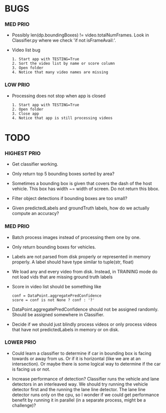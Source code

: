 # BUGS

### MED PRIO

* Possibly len(dp.boundingBoxes) != video.totalNumFrames. Look in Classifier.py where we check 'if not isFrameAvail:'.

* Video list bug

      1. Start app with TESTING=True
      2. Sort the video list by name or score column
      3. Open folder
      4. Notice that many video names are missing

### LOW PRIO

* Processing does not stop when app is closed

      1. Start app with TESTING=True
      2. Open folder
      3. Close app
      4. Notice that app is still processing videos


# TODO

### HIGHEST PRIO
* Get classifier working.

* Only return top 5 bounding boxes sorted by area?

* Sometimes a bounding box is given that covers the dash of the host vehicle. This box has width ~= width of screen. Do not return this bbox.

* Filter object detections if bounding boxes are too small?

* Given predictedLabels and groundTruth labels, how do we actually compute an accuracy?

### MED PRIO
* Batch process images instead of processing them one by one.

* Only return bounding boxes for vehicles.

* Labels are not parsed from disk properly or represented in memory properly. A label should have type similar to tuple(str, float)

* We load any and every video from disk. Instead, in TRAINING mode do not load vids that are missing ground truth labels

* Score in video list should be something like

      conf = DataPoint.aggregatePredConfidence
      score = conf is not None ? conf : '?'

* DataPoint.aggregatePredConfidence should not be assigned randomly. Should be assigned somewhere in Classifier.

* Decide if we should just blindly process videos or only process videos that have not predictedLabels in memory or on disk.

### LOWER PRIO

* Could learn a classifier to determine if car in bounding box is facing towards or away from us. Or if it is horizontal (like we are at an intersection). Or maybe there is some logical way to determine if the car is facing us or not.

* Increase performance of detection? Classifier runs the vehicle and lane detectors in an interleaved way. We should try running the vehicle detector first and the running the lane line detector. The lane line detector runs only on the cpu, so I wonder if we could get performance benefit by running it in parallel (in a separate process, might be a challenge)?
